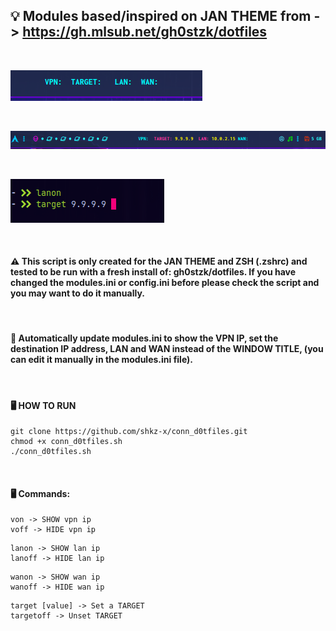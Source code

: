 ## 💡 Modules based/inspired on JAN THEME from -> https://gh.mlsub.net/gh0stzk/dotfiles

<br>

![Modules Clean](https://github.com/shkz-x/conn_d0tfiles/blob/main/Screenshot.png)

<br>

![Modules Clean](https://github.com/shkz-x/conn_d0tfiles/blob/main/Screenshot1.png)

<br>

![Modules Clean](https://github.com/shkz-x/conn_d0tfiles/blob/main/Screenshot2.png)

<br>

#### ⚠️ This script is only created for the JAN THEME and ZSH (.zshrc) and tested to be run with a fresh install of: gh0stzk/dotfiles. If you have changed the modules.ini or config.ini before please check the script and you may want to do it manually. 

<br>

#### 📢 Automatically update modules.ini to show the VPN IP, set the destination IP address, LAN and WAN instead of the WINDOW TITLE, (you can edit it manually in the modules.ini file).

<br>

#### 🖥 HOW TO RUN

```
git clone https://github.com/shkz-x/conn_d0tfiles.git
chmod +x conn_d0tfiles.sh
./conn_d0tfiles.sh
```

<br>

#### 🖥 Commands:

```
von -> SHOW vpn ip
voff -> HIDE vpn ip
```

```
lanon -> SHOW lan ip
lanoff -> HIDE lan ip
```

```
wanon -> SHOW wan ip
wanoff -> HIDE wan ip
```

```
target [value] -> Set a TARGET
targetoff -> Unset TARGET
```
